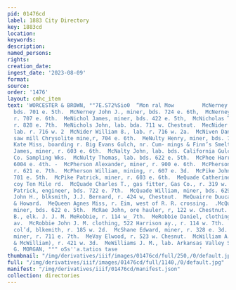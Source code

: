 ```yaml
---
pid: 01476cd
label: 1883 City Directory
key: 1883cd
location: 
keywords: 
description: 
named_persons: 
rights: 
creation_date: 
ingest_date: '2023-08-09'
format: 
source: 
order: '1476'
layout: cmhc_item
text: 'WORCESTER & BROWN, °"7E.S72%Sio0  “Mon ral Mow         McNerney John, miner,
  bds. 701 e. 5th.  McNerney John J., miner, bds. 724 e. 6th,  McNerney Matthew, engineer,
  r. 707 e. 6th.  MeNichol James, miner, bds. 422 e. 5th,  McNicholas Thomas, miner,
  r. 828 e. 7th.  MeNichols John, lab. bda. 711 w. Chestnut.  MecNider Charles G.,
  lab. r. 716 w. 2  McNider William 8., lab. r. 716 w. 2a.  McNiven Daniel, foreman
  saw mill Chrysolite mine,r, 704 e. 6th.  MeNulty Henry, miner, bds. 701 e. sth.  McNulty
  Kate Miss, boarding r. Big Evans Gulch, nr. Cum- mings & Finn’s Smelter.  McNulty
  James, miner, r. 603 e. 6th.  McNalty John, lab. bds. California Gulch rd. nr. Lake
  Co. Sampling Wks.  McNulty Thomas, lab. bds. 622 e. 5th.  McPhee Harry, miner, r.
  6004 e. 4th. -  McPherson Alexander, miner, r. 900 e. 6th.  McPherson John, miner,
  r. 621 e. 7th.  McPherson William, mining, r. 607 e. 3d.  McPike John, miner, bds.
  701 e. 5th.  McPike Patrick, miner, r. 603 e. 6th.  MeQuade Catherine Mrs., r. 15th,
  coy Ten Mile rd.  McQuade Charles T., gas fitter, Gas Co., r. 319 w. Chestnut.  McQuade
  Patrick, engineer, bds. 722 e. 7th.  McQuade William, miner, bds. 629 e. 5th.  McQuaig
  John H., blksmith, J.J. Bernard, r. 424 w, Chestnut.  MeQuairre Duucan A. lab. Bunker
  & Howard.  MeQueen Agnes Miss, r. Eim, west of R. R. crossing.  .McQueid W. B.,
  miner, bds. 622 e. 5th.  McRae John, ore hauler, r, 122 w. Chestnut.  McRobbie A.
  B., elk. J. J. M. MeRobbie, r. 114 w_ 7th.  MeRobbie Daniel, clothing, 510 Harrison
  av.  McRobbie John J. M. clothing, 522 Harrison ay., r. 114 w. 7th.  McRoy, William,
  col’d, blkemith, r. 185 w. 2d.  McShane Edward, miner, r. 328 e. 3d.  MeShane John,
  miner, r. 711 e. 7th.  MeVay Elwood, r. 523 w. Chesnut.  McWilliam A. T. (Palmer
  & McWilliam), r. 421 w. 3d.  MeWilliams J. M., lab. Arkansas Valley Smelter.  QHN
  G. MORGAN, °°" oSs''a.tatios tase                          '
thumbnail: "/img/derivatives/iiif/images/01476cd/full/250,/0/default.jpg"
full: "/img/derivatives/iiif/images/01476cd/full/1140,/0/default.jpg"
manifest: "/img/derivatives/iiif/01476cd/manifest.json"
collection: directories
---
```

